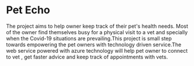 # Pet Echo
The project aims to help owner keep track of their pet's health needs.
Most of the owner find themselves busy for a physical visit to a vet and specially when
the Covid-19 situations are prevailing.This project is small step towards empowering 
the pet owners with technology driven service.The web service powered with azure technology
will help pet owner to connect to vet , get faster advice and keep track of appointments 
with vets.

